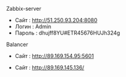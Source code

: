 Zabbix-server 
 * Сайт   : http://51.250.93.204:8080
 * Логин  : Admin
 * Пароль : dhujff8YU#ETR45676HUJh324g

Balancer
 * Сайт   : http://89.169.154.95:5601

 * Сайт   : http://89.169.145.136/
